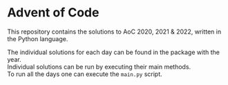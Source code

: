 # Advent of Code
This repository contains the solutions to AoC 2020, 2021 & 2022, written in the Python language.

The individual solutions for each day can be found in the package with the year.  
Individual solutions can be run by executing their main methods.  
To run all the days one can execute the `main.py` script.